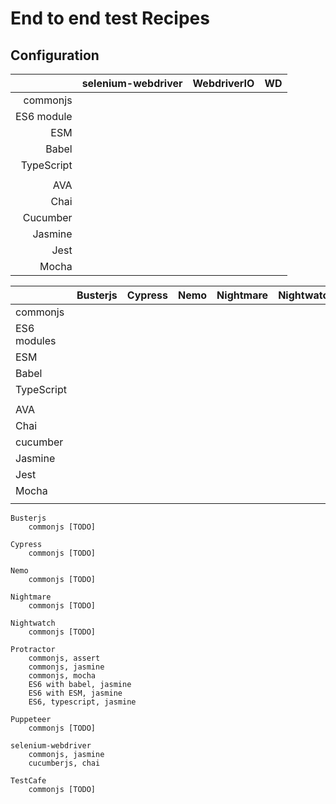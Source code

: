# End to end test Recipes

## Configuration

|   | selenium-webdriver |  WebdriverIO | WD |
|---:|:---:|:---:|:---|
| commonjs  |   |   |   |
| ES6 module  |   |   |   |
| ESM  |   |   |   |
| Babel  |   |   |   |
| TypeScript  |   |   |   |
|   |   |   |   |
| AVA  |   |   |   |
| Chai  |   |   |   |
| Cucumber  |   |   |   |
| Jasmine  |   |   |   |
| Jest  |   |   |   |
| Mocha  |   |   |   |


|   | Busterjs  | Cypress   | Nemo  | Nightmare  | Nightwatch  | Protractor  | Puppeteer  | TestCafe  |
|---|---|---|---|---|---|---|---|---|
| commonjs  |   |   |   |   |   |   |   |   |
| ES6 modules  |   |   |   |   |   |   |   |   |
| ESM  |   |   |   |   |   |   |   |   |
| Babel  |   |   |   |   |   |   |   |   |
| TypeScript  |   |   |   |   |   |   |   |   |
|   |   |   |   |   |   |   |   |   |
| AVA  |   |   |   |   |   |   |   |   |
| Chai  |   |   |   |   |   |   |   |   |
| cucumber  |   |   |   |   |   |   |   |   |
| Jasmine  |   |   |   |   |   |   |   |   |
| Jest  |   |   |   |   |   |   |   |   |
| Mocha  |   |   |   |   |   |   |   |   |
|   |   |   |   |   |   |   |   |   |


    Busterjs
        commonjs [TODO]

    Cypress
        commonjs [TODO]
        
    Nemo
        commonjs [TODO]
   
    Nightmare
        commonjs [TODO]
        
    Nightwatch
        commonjs [TODO]
    
    Protractor
        commonjs, assert
        commonjs, jasmine
        commonjs, mocha
        ES6 with babel, jasmine
        ES6 with ESM, jasmine
        ES6, typescript, jasmine
        
    Puppeteer
        commonjs [TODO]
        
    selenium-webdriver
        commonjs, jasmine
        cucumberjs, chai
        
    TestCafe
        commonjs [TODO]
         
